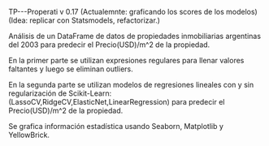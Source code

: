  TP---Properati v 0.17 (Actualemnte: graficando los scores de los modelos)(Idea: replicar con Statsmodels, refactorizar.)

 Análisis de un DataFrame de datos de propiedades inmobiliarias argentinas del 2003 para predecir el Precio(USD)/m^2 de la propiedad.
 
 En la primer parte se utilizan expresiones regulares para llenar valores faltantes y luego se eliminan outliers. 

 En la segunda parte se utilizan modelos de regresiones lineales con y sin regularización de Scikit-Learn: (LassoCV,RidgeCV,ElasticNet,LinearRegression) para predecir el Precio(USD)/m^2 de la propiedad.
 
 Se grafica información estadística usando Seaborn, Matplotlib y YellowBrick.

